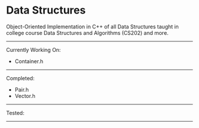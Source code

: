 # Data Structures
Object-Oriented Implementation in C++ of all Data Structures taught in college course Data Structures and Algorithms (CS202) and more.

---

Currently Working On:
- Container.h

---

Completed:
- Pair.h
- Vector.h

---

Tested:

---